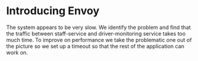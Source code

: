 # Introducing Envoy #
<p>The system appears to be very slow. We identify the problem and find that the traffic between staff-service and driver-monitoring service takes too much time. To improve on performance we take the problematic one out of the picture so we set up a timeout so that the rest of the application can work on.</p>

